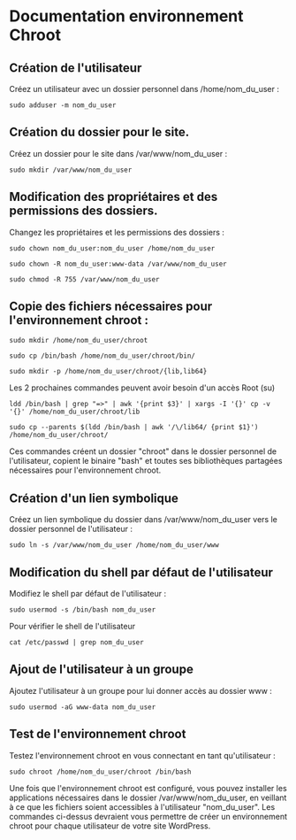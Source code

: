 # Documentation environnement Chroot

## Création de l'utilisateur
Créez un utilisateur avec un dossier personnel dans /home/nom_du_user :

```
sudo adduser -m nom_du_user
```
## Création du dossier pour le site.

Créez un dossier pour le site dans /var/www/nom_du_user :

```
sudo mkdir /var/www/nom_du_user
```
## Modification des propriétaires et des permissions des dossiers.

Changez les propriétaires et les permissions des dossiers :

```
sudo chown nom_du_user:nom_du_user /home/nom_du_user
```
```
sudo chown -R nom_du_user:www-data /var/www/nom_du_user
```
```
sudo chmod -R 755 /var/www/nom_du_user
```
## Copie des fichiers nécessaires pour l'environnement chroot :

```
sudo mkdir /home/nom_du_user/chroot
```
```
sudo cp /bin/bash /home/nom_du_user/chroot/bin/
```
```
sudo mkdir -p /home/nom_du_user/chroot/{lib,lib64}
```
Les 2 prochaines commandes peuvent avoir besoin d'un accès Root (su)
```
ldd /bin/bash | grep "=>" | awk '{print $3}' | xargs -I '{}' cp -v '{}' /home/nom_du_user/chroot/lib
```
```
sudo cp --parents $(ldd /bin/bash | awk '/\/lib64/ {print $1}') /home/nom_du_user/chroot/
```
Ces commandes créent un dossier "chroot" dans le dossier personnel de l'utilisateur, copient le binaire "bash" et toutes ses bibliothèques partagées nécessaires pour l'environnement chroot.

## Création d'un lien symbolique

Créez un lien symbolique du dossier dans /var/www/nom_du_user vers le dossier personnel de l'utilisateur :

```
sudo ln -s /var/www/nom_du_user /home/nom_du_user/www
```
## Modification du shell par défaut de l'utilisateur

Modifiez le shell par défaut de l'utilisateur :

```
sudo usermod -s /bin/bash nom_du_user
```

Pour vérifier le shell de l'utilisateur

```
cat /etc/passwd | grep nom_du_user
```

## Ajout de l'utilisateur à un groupe

Ajoutez l'utilisateur à un groupe pour lui donner accès au dossier www :

```
sudo usermod -aG www-data nom_du_user
```
## Test de l'environnement chroot

Testez l'environnement chroot en vous connectant en tant qu'utilisateur :

```
sudo chroot /home/nom_du_user/chroot /bin/bash
```
Une fois que l'environnement chroot est configuré, vous pouvez installer les applications nécessaires dans le dossier /var/www/nom_du_user, en veillant à ce que les fichiers soient accessibles à l'utilisateur "nom_du_user".
Les commandes ci-dessus devraient vous permettre de créer un environnement chroot pour chaque utilisateur de votre site WordPress.
